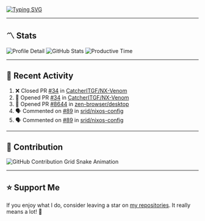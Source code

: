[![Typing SVG](https://readme-typing-svg.demolab.com?font=&duration=2500&pause=100&center=true&vCenter=true&multiline=true&width=1000&height=60&lines=Hi+There!;Welcome+to+my+Github+profile+%F0%9F%91%8B)](https://git.io/typing-svg)

---

## 〽️ Stats

![Profile Detail](http://github-profile-summary-cards.vercel.app/api/cards/profile-details?username=phucleeuwu&theme=transparent)
![GitHub Stats](http://github-profile-summary-cards.vercel.app/api/cards/stats?username=phucleeuwu&theme=transparent)
![Productive Time](http://github-profile-summary-cards.vercel.app/api/cards/productive-time?username=phucleeuwu&theme=transparent&utcOffset=8)

---

## 📝 Recent Activity

<!--START_SECTION:activity-->
1. ❌ Closed PR [#34](https://github.com/CatcherITGF/NX-Venom/pull/34) in [CatcherITGF/NX-Venom](https://github.com/CatcherITGF/NX-Venom)
2. 💪 Opened PR [#34](https://github.com/CatcherITGF/NX-Venom/pull/34) in [CatcherITGF/NX-Venom](https://github.com/CatcherITGF/NX-Venom)
3. 💪 Opened PR [#8644](https://github.com/zen-browser/desktop/pull/8644) in [zen-browser/desktop](https://github.com/zen-browser/desktop)
4. 🗣 Commented on [#89](https://github.com/srid/nixos-config/pull/89#issuecomment-2914537146) in [srid/nixos-config](https://github.com/srid/nixos-config)
5. 🗣 Commented on [#89](https://github.com/srid/nixos-config/pull/89#issuecomment-2912295864) in [srid/nixos-config](https://github.com/srid/nixos-config)
<!--END_SECTION:activity-->

<!--START_SECTION:waka-->

<!--END_SECTION:waka-->

---

## 🐍 Contribution

<picture>
  <source media="(prefers-color-scheme: dark)" srcset="https://raw.githubusercontent.com/phucleeuwu/phucleeuwu/output/github-contribution-grid-snake-dark.svg">
  <source media="(prefers-color-scheme: light)" srcset="https://raw.githubusercontent.com/phucleeuwu/phucleeuwu/output/github-contribution-grid-snake.svg">
  <img alt="GitHub Contribution Grid Snake Animation" src="https://raw.githubusercontent.com/phucleeuwu/phucleeuwu/output/github-contribution-grid-snake.svg">
</picture>

---

## ⭐ Support Me

If you enjoy what I do, consider leaving a star on [my repositories](https://github.com/phucleeuwu?tab=repositories&type=source). It really means a lot! 💙
